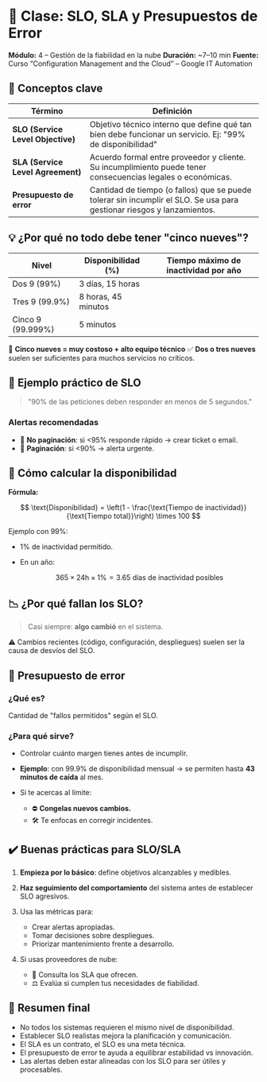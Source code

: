 
# 📝 Clase: SLO, SLA y Presupuestos de Error

**Módulo:** 4 – Gestión de la fiabilidad en la nube
**Duración:** \~7–10 min
**Fuente:** Curso “Configuration Management and the Cloud” – Google IT Automation

## 📌 Conceptos clave

| Término                           | Definición                                                                                                             |
| --------------------------------- | ---------------------------------------------------------------------------------------------------------------------- |
| **SLO (Service Level Objective)** | Objetivo técnico interno que define qué tan bien debe funcionar un servicio. Ej: "99% de disponibilidad"               |
| **SLA (Service Level Agreement)** | Acuerdo formal entre proveedor y cliente. Su incumplimiento puede tener consecuencias legales o económicas.            |
| **Presupuesto de error**          | Cantidad de tiempo (o fallos) que se puede tolerar sin incumplir el SLO. Se usa para gestionar riesgos y lanzamientos. |

## 💡 ¿Por qué no todo debe tener "cinco nueves"?

| Nivel             | Disponibilidad (%)  | Tiempo máximo de inactividad por año |
| ----------------- | ------------------- | ------------------------------------ |
| Dos 9 (99%)       | 3 días, 15 horas    |                                      |
| Tres 9 (99.9%)    | 8 horas, 45 minutos |                                      |
| Cinco 9 (99.999%) | 5 minutos           |                                      |

🎯 **Cinco nueves = muy costoso + alto equipo técnico**
✅ **Dos o tres nueves** suelen ser suficientes para muchos servicios no críticos.

## 🎯 Ejemplo práctico de SLO

> "90% de las peticiones deben responder en menos de 5 segundos."

### Alertas recomendadas

* 📧 **No paginación**: si <95% responde rápido → crear ticket o email.
* 📱 **Paginación**: si <90% → alerta urgente.

## 🧮 Cómo calcular la disponibilidad

**Fórmula:**

$$
\text{Disponibilidad} = \left(1 - \frac{\text{Tiempo de inactividad}}{\text{Tiempo total}}\right) \times 100
$$

Ejemplo con 99%:

* 1% de inactividad permitido.
* En un año:

  $$
  365 \times 24 \text{h} \times 1\% = 3.65 \text{ días de inactividad posibles}
  $$

## 📉 ¿Por qué fallan los SLO?

> Casi siempre: **algo cambió** en el sistema.

⚠️ Cambios recientes (código, configuración, despliegues) suelen ser la causa de desvíos del SLO.

## 🔄 Presupuesto de error

### ¿Qué es?

Cantidad de "fallos permitidos" según el SLO.

### ¿Para qué sirve?

* Controlar cuánto margen tienes antes de incumplir.
* **Ejemplo**: con 99.9% de disponibilidad mensual → se permiten hasta **43 minutos de caída** al mes.
* Si te acercas al límite:

  * ⛔ **Congelas nuevos cambios.**
  * 🛠️ Te enfocas en corregir incidentes.

## ✔️ Buenas prácticas para SLO/SLA

1. **Empieza por lo básico**: define objetivos alcanzables y medibles.
2. **Haz seguimiento del comportamiento** del sistema antes de establecer SLO agresivos.
3. Usa las métricas para:

   * Crear alertas apropiadas.
   * Tomar decisiones sobre despliegues.
   * Priorizar mantenimiento frente a desarrollo.
4. Si usas proveedores de nube:

   * 🧾 Consulta los SLA que ofrecen.
   * ⚖️ Evalúa si cumplen tus necesidades de fiabilidad.

## 🧠 Resumen final

* No todos los sistemas requieren el mismo nivel de disponibilidad.
* Establecer SLO realistas mejora la planificación y comunicación.
* El SLA es un contrato, el SLO es una meta técnica.
* El presupuesto de error te ayuda a equilibrar estabilidad vs innovación.
* Las alertas deben estar alineadas con los SLO para ser útiles y procesables.
